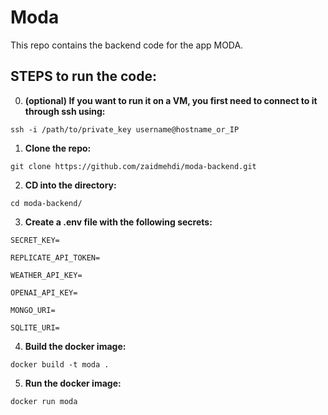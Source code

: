 # Moda
This repo contains the backend code for the app MODA.

## STEPS to run the code:
  
0. **(optional) If you want to run it on a VM, you first need to connect to it through ssh using:**
```
ssh -i /path/to/private_key username@hostname_or_IP
```

1. **Clone the repo:**
```
git clone https://github.com/zaidmehdi/moda-backend.git
```
2. **CD into the directory:**
```
cd moda-backend/
```
3. **Create a .env file with the following secrets:**
```
SECRET_KEY=

REPLICATE_API_TOKEN=

WEATHER_API_KEY=

OPENAI_API_KEY=

MONGO_URI=

SQLITE_URI=
```
4. **Build the docker image:**
```
docker build -t moda .
```
5. **Run the docker image:**
```
docker run moda
```
